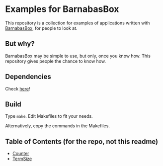 # Examples for BarnabasBox

This repository is a collection for examples of applications written with [BarnabasBox](https://github.com/nmke-de/BarnabasBox), for people to look at.

## But why?

BarnabasBox may be simple to use, but only, once you know how. This repository gives people the chance to know how.

## Dependencies

Check [here](https://github.com/nmke-de/BarnabasBox/README.md#Dependencies)!

## Build

Type `make`. Edit Makefiles to fit your needs.

Alternatively, copy the commands in the Makefiles.

## Table of Contents (for the repo, not this readme)

- [Counter](Counter/)
- [TermSize](TermSize/)

